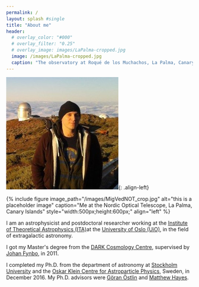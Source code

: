 ```yaml
---
permalink: / 
layout: splash #single
title: "About me"
header:
  # overlay_color: "#000"
  # overlay_filter: "0.25"
  # overlay_image: images/LaPalma-cropped.jpg
  image: /images/LaPalma-cropped.jpg
  caption: "The observatory at Roqué de los Muchachos, La Palma, Canary Islands"
---
```



<!--# About me-->

![Me at the NOT](/images/MigVedNOT_crop.jpg){: .align-left}

{% include figure image_path="/images/MigVedNOT_crop.jpg" alt="this is a
placeholder image" caption="Me at the Nordic Optical Telescope, La Palma,
Canary Islands" style="width:500px;height:600px;" align="left" %}

I am an astrophysicist and postdoctoral researcher working at the [Institute of Theoretical
Astrophysics (ITA)](http://www.astro.uio.no)at the [University
of Oslo (UiO)](http://www.uio.no), in the field of extragalactic astronomy.


I got my Master's degree from the [DARK Cosmology
Centre](http://dark.nbi.ku.dk), supervised by [Johan
Fynbo](http://www.dark-cosmology.dk/~jfynbo/), in 2011.

I completed my Ph.D. from the department of astronomy at [Stockholm
University](http://www.astro.su.se) and the [Oskar Klein Centre for
Astroparticle Physics](http://okc.albanova.se), Sweden, in December 2016. My
Ph.D. advisors were [Göran Östlin](http://ttt.astro.su.se/~ostlin/) and
[Matthew Hayes](http://xayes.org/pub/).

